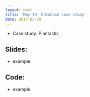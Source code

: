 ```yaml
---
layout: post
title: 'May 19: Database case study'
date: 2017-05-19
---
```


- Case study: Plantastic

<!--more-->

## Slides:
- example

## Code:
- example
